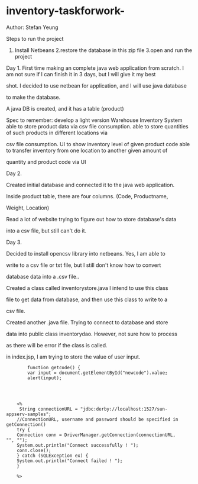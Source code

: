 # inventory-taskforwork-
Author: Stefan Yeung

Steps to run the project

1. Install Netbeans
2.restore the database in this zip file
3.open and run the project



Day 1. First time making an complete java web application from scratch.
I am not sure if I can finish it in 3 days, but I will give it my best 

shot. 
 I decided to use netbean for application, and I will use java database 

to make the database.

A java DB is created, and it has a table (product)


Spec to remember: 
develop a light version Warehouse Inventory System
able to store product data via csv file consumption.
able to store quantities of such products in different locations via 

csv file consumption.
UI to show inventory level of given product code
able to transfer inventory from one location to another given amount of 

quantity and product code via UI


Day 2. 

Created initial database and connected it to the java web application. 

Inside product table, there are four columns. (Code, Productname, 

Weight, Location)

Read a lot of website trying to figure out how to store database's data 

into a csv file, but still can't do it. 

Day 3. 

Decided to install opencsv library into netbeans. Yes, I am able to 

write to a csv file or txt file, but I still don't know how to convert 

database data into a .csv file..

Created a class called inventorystore.java I intend to use this class 

file to get data from database, and then use this class to write to a 

csv file.

Created another .java file. Trying to connect to database and store 

data into public class inventorydao. However, not sure how to process 

as there will be error if the class is called.

in index.jsp, I am trying to store the value of user input.

            function getcode() {
            var input = document.getElementById("newcode").value;
            alert(input);
            



        <%
         String connectionURL = "jdbc:derby://localhost:1527/sun-	appserv-samples";
        //ConnectionURL, username and password should be specified in 	getConnection()
        try {
        Connection conn = DriverManager.getConnection(connectionURL, 	"", "");
        System.out.println("Connect successfully ! ");
        conn.close();
        } catch (SQLException ex) {
        System.out.println("Connect failed ! ");
        }
        
        %>
